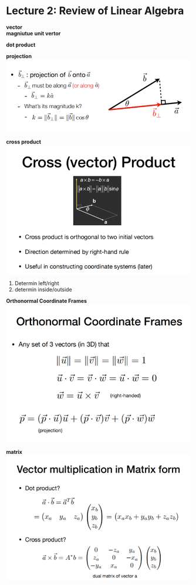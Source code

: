 #  Lecture 2: Review of Linear Algebra  
**vector**  
**magniutue**
**unit vertor**  

**dot product** 

**projection**  
![](../attachments/2021-06-08-21-34-33.png)

**cross product**  
![](../attachments/2021-06-08-21-36-52.png)
1. Determin left/right
2. determin inside/outside 

**Orthonormal Coordinate Frames**   
![](../attachments/2021-06-08-21-47-58.png) 

**matrix**  
![](../attachments/2021-06-08-21-50-44.png)

